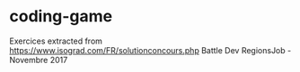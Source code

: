 # coding-game

Exercices extracted from https://www.isograd.com/FR/solutionconcours.php
Battle Dev RegionsJob -Novembre 2017
